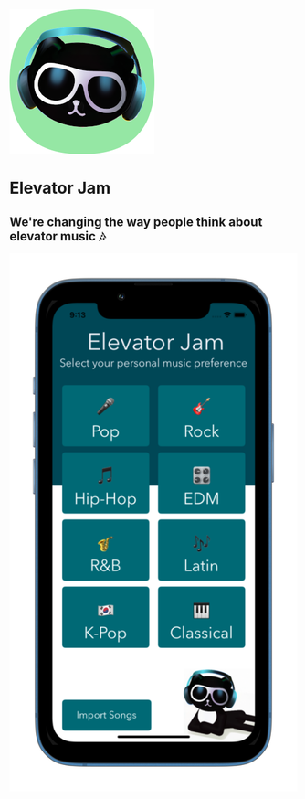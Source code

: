 ![Alt](logo.png)
# Elevator Jam
## We're changing the way people think about elevator music 🎶


![Alt](screen.png)
